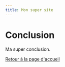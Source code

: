 ```yaml
---
title: Mon super site
---
```


<h1>Conclusion</h1>
<p>Ma super conclusion.</p>
<a href="index">Retour à la page d'accueil</a>